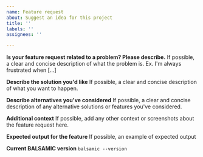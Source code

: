```yaml
---
name: Feature request
about: Suggest an idea for this project
title: ''
labels: ''
assignees: ''

---
```


**Is your feature request related to a problem? Please describe.**
If possible, a clear and concise description of what the problem is. Ex. I'm always frustrated when [...]

**Describe the solution you'd like**
If possible, a clear and concise description of what you want to happen.

**Describe alternatives you've considered**
If possible, a clear and concise description of any alternative solutions or features you've considered.

**Additional context**
If possible, add any other context or screenshots about the feature request here.

**Expected output for the feature**
If possible, an example of expected output

**Current BALSAMIC version**
`balsamic --version`
